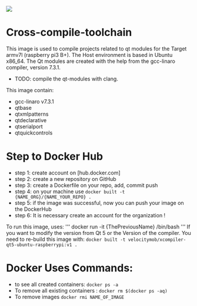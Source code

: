 [![](https://images.microbadger.com/badges/image/velocitymob/xcompiler-qt5-ubuntu-raspberrypi.svg)](https://microbadger.com/images/velocitymob/xcompiler-qt5-ubuntu-raspberrypi "Get your own image badge on microbadger.com") 
# Cross-compile-toolchain 

This image is used to compile projects related to qt modules for the Target armv7l (raspberry pi3 B+). The Host environment is based in Ubuntu x86_64. The Qt modules are created with the help from the gcc-linaro compiler, version 7.3.1.
- TODO: compile the qt-modules with clang. 

This image contain:
- gcc-linaro v7.3.1
- qtbase
- qtxmlpatterns 
- qtdeclarative 
- qtserialport 
- qtquickcontrols

# Step to Docker Hub


* step 1: create account on [hub.docker.com]
* step 2: create a new repository on GitHub
* step 3: create a Dockerfile on your repo, add, commit push
* step 4: on your machine use `docker built -t {NAME_ORG}/{NAME_YOUR_REPO} .`
* step 5: if the image was successful, now you can push your image on the DockerHub
* step 6: It is necessary create an account for the organization ! 
 
To run this image, uses:
'''
docker run -it {ThePreviousName} /bin/bash
'''
If you want to modify the version from Qt 5 or the Version of the compiler. You need to re-build this image with:
`docker built -t velocitymob/xcompiler-qt5-ubuntu-raspberrypi:v1 .`
 # Docker Uses Commands: 
* to see all created containers:
 `docker ps -a ` 
 * To remove all existing containers :
 `docker rm $(docker ps -aq)`
* To remove images 
`docker rmi NAME_OF_IMAGE`
